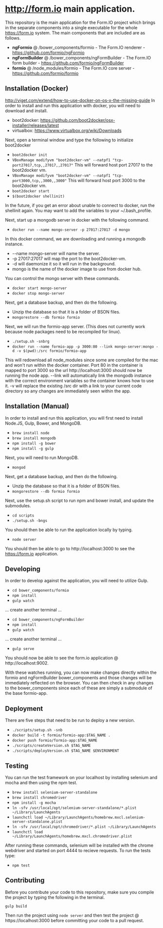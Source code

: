 http://form.io main application.
================================
This repository is the main application for the Form.IO project which brings in the separate components into a single
executable for the whole https://form.io system. The main components that are included are as follows.

 - **ngFormio** @ /bower_components/formio - The Form.IO renderer - https://github.com/formio/ngFormio
 - **ngFormBuilder** @ /bower_components/ngFormBuilder - The Form.IO form builder - https://github.com/formio/ngFormBuilder
 - **formio** @ /node_modules/formio - The Form.IO core server - https://github.com/formio/formio
 
Installation (Docker)
------------
http://viget.com/extend/how-to-use-docker-on-os-x-the-missing-guide
In order to install and run this application with docker, you will need to download and install.

  - boot2docker: https://github.com/boot2docker/osx-installer/releases/latest
  - virtualbox: https://www.virtualbox.org/wiki/Downloads
  
Next, open a terminal window and type the following to initialize boot2docker

  - ```boot2docker init```
  - ```VBoxManage modifyvm "boot2docker-vm" --natpf1 "tcp-port27017,tcp,,27017,,27017"``` This will forward host port 27017 to the boot2docker vm.
  - ```VBoxManage modifyvm "boot2docker-vm" --natpf1 "tcp-port3000,tcp,,3000,,3000"``` This will forward host port 3000 to the boot2docker vm.
  - ```boot2docker start```
  - ```$(boot2docker shellinit)```
   
In the future, if you get an error about unable to connect to docker, run the shellinit again. You may want to add the variables to your ~/.bash_profile.

Next, start up a mongodb server in docker with the following command.

  - ```docker run --name mongo-server -p 27017:27017 -d mongo```
  
In this docker command, we are downloading and running a mongodb instance.
 
  - --name mongo-server will name the server.
  - -p 27017:27017 will map the port to the boot2docker-vm.
  - -d will daemonize it so it will run in the background.
  - mongo is the name of the docker image to use from docker hub.
  
You can control the mongo server with these commands.

  - ```docker start mongo-server```
  - ```docker stop mongo-server```

Next, get a database backup, and then do the following.

 - Unzip the database so that it is a folder of BSON files.
 - ```mongorestore --db formio formio```

Next, we will run the formio-app server. (This does not currently work because node packages need to be recompiled for linux).

  - ```./setup.sh -snbrg```
  - ```docker run --name formio-app -p 3000:80 --link mongo-server:mongo -d -v $(pwd):/src formio/formio-app```
  
This will redownload all node_modules since some are compiled for the mac and won't run within the docker container.  Port 80 in the container is mapped to port 3000 so the url http://localhost:3000 should now be running the node app.  --link will automatically link the mongodb instance with the correct environment variables so the container knows how to use it. -v will replace the existing /src dir with a link to your current code directory so any changes are immediately seen within the app.

Installation (Manual)
------------
In order to install and run this application, you will first need to install Node.JS, Gulp, Bower, and MongoDB.

  - ```brew install node```
  - ```brew install mongodb```
  - ```npm install -g bower```
  - ```npm install -g gulp```
  
Next, you will need to run MongoDB.

  - ```mongod```

Next, get a database backup, and then do the following.
 - Unzip the database so that it is a folder of BSON files.
 - ```mongorestore --db formio formio```

Next, use the setup.sh script to run npm and bower install, and update the submodules.

  - ```cd scripts```
  - ```./setup.sh -bngs```
  
You should then be able to run the application locally by typing.

  - ```node server```
  
You should then be able to go to http://localhost:3000 to see the https://form.io application.

Developing
------------
In order to develop against the application, you will need to utilize Gulp.

  - ```cd bower_components/formio```
  - ```npm install```
  - ```gulp watch```
  
... create another terminal ...
  
  - ```cd bower_components/ngFormBuilder```
  - ```npm install```
  - ```gulp watch```
  
... create another terminal ...
  
  - ```gulp serve```

You should now be able to see the form.io application @ http://localhost:9002.
  
With these watches running, you can now make changes directly within the formio and ngFormBuilder
bower_components and those changes will be immediately reflected on the browser. You can then 
check in any changes to the bower_components since each of these are simply a submodule of the
base formio-app.

Deployment
---------------
There are five steps that need to be run to deploy a new version.

  - ```./scripts/setup.sh -snb```
  - ```docker build -t formio/formio-app:$TAG_NAME .```
  - ```docker push formio/formio-app:$TAG_NAME```
  - ```./scripts/createVersion.sh $TAG_NAME```
  - ```./scripts/deployVersion.sh $TAG_NAME $ENVIRONMENT```

Testing
-------
You can run the test framework on your localhost by installing selenium and mocha and then using the npm test.

  - ```brew install selenium-server-standalone```
  - ```brew install chromedriver```
  - ```npm install -g mocha```
  - ```ln -sfv /usr/local/opt/selenium-server-standalone/*.plist ~/Library/LaunchAgents```
  - ```launchctl load ~/Library/LaunchAgents/homebrew.mxcl.selenium-server-standalone.plist```
  - ```ln -sfv /usr/local/opt/chromedriver/*.plist ~/Library/LaunchAgents```
  - ```launchctl load ~/Library/LaunchAgents/homebrew.mxcl.chromedriver.plist```
  
After running these commands, selenium will be installed with the chrome webdriver and started on port 4444 to recieve requests. To run the tests type:

  - ```npm test```

Contributing
----------------
Before you contribute your code to this repository, make sure you compile the project by typing the following in the terminal.

```
gulp build
```

Then run the project using ```node server``` and then test the project @ https://localhost:3000 before committing your code to a pull request.
